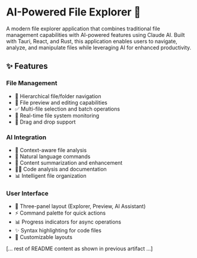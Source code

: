 # AI-Powered File Explorer 🚀

A modern file explorer application that combines traditional file management capabilities with AI-powered features using Claude AI. Built with Tauri, React, and Rust, this application enables users to navigate, analyze, and manipulate files while leveraging AI for enhanced productivity.

## ✨ Features

### File Management
- 📁 Hierarchical file/folder navigation
- 👀 File preview and editing capabilities
- ✅ Multi-file selection and batch operations
- 🔄 Real-time file system monitoring
- 🎯 Drag and drop support

### AI Integration
- 🤖 Context-aware file analysis
- 💬 Natural language commands
- 📝 Content summarization and enhancement
- 👨‍💻 Code analysis and documentation
- 📊 Intelligent file organization

### User Interface
- 🎨 Three-panel layout (Explorer, Preview, AI Assistant)
- ⚡ Command palette for quick actions
- 📊 Progress indicators for async operations
- ✨ Syntax highlighting for code files
- 🎯 Customizable layouts

[... rest of README content as shown in previous artifact ...]